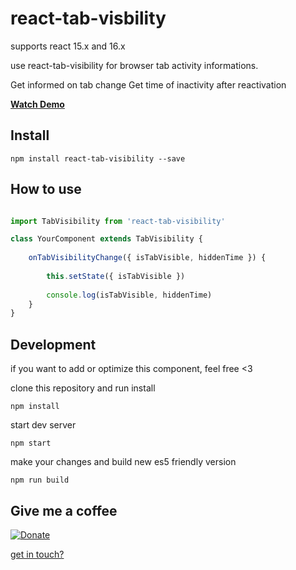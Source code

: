# react-tab-visbility

supports react 15.x and 16.x

use react-tab-visibility for browser tab activity informations.

Get informed on tab change
Get time of inactivity after reactivation

**[Watch Demo](https://fluse.github.io/react-tab-visibility/)**

## Install

```
npm install react-tab-visibility --save
```

## How to use

```jsx

import TabVisibility from 'react-tab-visibility'

class YourComponent extends TabVisibility {
    
    onTabVisibilityChange({ isTabVisible, hiddenTime }) {
        
        this.setState({ isTabVisible })
        
        console.log(isTabVisible, hiddenTime)
    }
}

```

## Development

if you want to add or optimize this component, feel free <3

clone this repository and run install

```
npm install
```

start dev server

```
npm start
```

make your changes and build new es5 friendly version

```
npm run build
```

## Give me a coffee

[![Donate](https://img.shields.io/badge/donate-%20%E2%9D%A4%20-green.svg)](https://www.paypal.me/schauf)

[get in touch?](http://www.holger-schauf.de)
